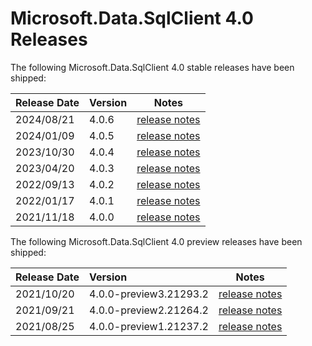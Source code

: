 # Microsoft.Data.SqlClient 4.0 Releases

The following Microsoft.Data.SqlClient 4.0 stable releases have been shipped:

| Release Date | Version | Notes |
| :-- | :-- | :--: |
| 2024/08/21 | 4.0.6 | [release notes](4.0.6.md) |
| 2024/01/09 | 4.0.5 | [release notes](4.0.5.md) |
| 2023/10/30 | 4.0.4 | [release notes](4.0.4.md) |
| 2023/04/20 | 4.0.3 | [release notes](4.0.3.md) |
| 2022/09/13 | 4.0.2 | [release notes](4.0.2.md) |
| 2022/01/17 | 4.0.1 | [release notes](4.0.1.md) |
| 2021/11/18 | 4.0.0 | [release notes](4.0.0.md) |

The following Microsoft.Data.SqlClient 4.0 preview releases have been shipped:

| Release Date | Version | Notes |
| :-- | :-- | :--: |
| 2021/10/20 | 4.0.0-preview3.21293.2 | [release notes](4.0.0-preview3.md) |
| 2021/09/21 | 4.0.0-preview2.21264.2 | [release notes](4.0.0-preview2.md) |
| 2021/08/25 | 4.0.0-preview1.21237.2 | [release notes](4.0.0-preview1.md) |
